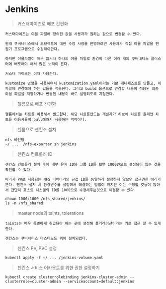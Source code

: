 # Jenkins

> 커스터마이즈로 배포 간편화

    커스터마이즈는 야믈 파일에 정의된 값을 사용자가 원하는 값으로 변경할 수 있다.

    원래 쿠버네티스에서 오브젝트에 대한 수정 사항을 반영하려면 사용자가 직접 야믈 파일을 편집기 프로그램으로 수정해야한다. 

    하지만 야믈파일이 매우 많거나 하나의 야믈 파일로 환경이 다른 여러 개의 쿠버네티스 클러스터에 배포해야 해서 많은 노력이 든다. 

    커스터 마이즈는 이때 사용한다. 

    kustomize 명령을 사용하여서 kustomization.yaml이라는 기본 매니페스트를 만들고, 이 파일에 변경해야 하는 값들을 적용한다. 그러고 build 옵션으로 변경할 내용이 적용된 최종 야믈 파일을 저장하거나 변경된 내용이 바로 실행되도록 지정한다.


> 헬름으로 배포 간편화

    헬름에서는 차트를 이용해서 빌드한다. 해당 차트를만드는 개발자가 허브에 차트를 올리면 차트를 이용자들이 pull해와서 사용하는 맥락이다.


> 헬름으로 젠킨스 설치

    nfs 바인딩
    ~/ ...  /nfs-exporter.sh jenkins


> 젠킨스 컨트롤러 ID

    젠킨스 컨트롤러 설치 후에 내부 유저 ID와 그룹 ID를 보면 1000번으로 설정되어 있는 것을 확인할 수 있다.
    
    따라서 PV로 사용되는 NFS 디렉터리의 근접 ID를 동일하게 설정하지 않으면 접근권한 에러가 뜬다. 젠킨스 설치 시 환경변수를 설정해서 해결하는 방법이 있지만 이는 수정할 것들이 많아서 간단히 호스트 시스템의 ID를 1000으로 수정해주는것으로 해결할 수 있다.

    chown 1000:1000 /nfs_shared/jenkins/
    ls -n /nfs_shared


> master node의 taints, tolerations

    taints는 매우 특별하게 취급돼야 하는 곳에 설정해 톨러레이션이라는 키로 접근 할 수 있게 한다.

    젠킨스는 쿠버네티스 마스터노드 위에 설치되었다.


> 젠킨스 PV, PVC 설정

    kubectl apply -f ~/ ... /jenkins-volume.yaml


> 젠킨스 서비스 어카운트를 위한 권한 설정하기

    kubectl create clusterrolebinding jenkins-cluster-admin --clusterrole=cluster-admin --serviceaccount=default:jenkins